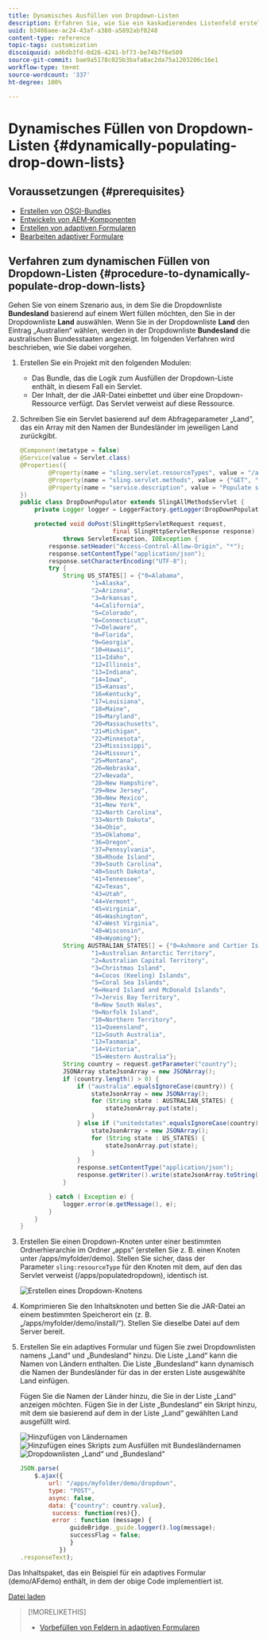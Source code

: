 ```yaml
---
title: Dynamisches Ausfüllen von Dropdown-Listen
description: Erfahren Sie, wie Sie ein kaskadierendes Listenfeld erstellen oder Dropdown-Listen dynamisch ausfüllen.
uuid: b3408aee-ac24-43af-a380-a5892abf0248
content-type: reference
topic-tags: customization
discoiquuid: ad6db3fd-0d26-4241-bf73-be74b7f6e509
source-git-commit: bae9a5178c025b3bafa8ac2da75a1203206c16e1
workflow-type: tm+mt
source-wordcount: '337'
ht-degree: 100%

---
```



# Dynamisches Füllen von Dropdown-Listen {#dynamically-populating-drop-down-lists}

## Voraussetzungen {#prerequisites}

* [Erstellen von OSGI-Bundles](https://experienceleague.adobe.com/docs/experience-manager-learn/getting-started-wknd-tutorial-develop/overview.html?lang=de&amp;CID=RedirectAEMCommunityKautuk)
* [Entwickeln von AEM-Komponenten](https://experienceleague.adobe.com/docs/experience-manager-cloud-service/implementing/developing/full-stack/components-templates/overview.html?lang=de#developing)
* [Erstellen von adaptiven Formularen](creating-adaptive-form.md)
* [Bearbeiten adaptiver Formulare](introduction-forms-authoring.md)

## Verfahren zum dynamischen Füllen von Dropdown-Listen {#procedure-to-dynamically-populate-drop-down-lists}

Gehen Sie von einem Szenario aus, in dem Sie die Dropdownliste **Bundesland** basierend auf einem Wert füllen möchten, den Sie in der Dropdownliste **Land** auswählen. Wenn Sie in der Dropdownliste **Land** den Eintrag „Australien“ wählen, werden in der Dropdownliste **Bundesland** die australischen Bundesstaaten angezeigt. Im folgenden Verfahren wird beschrieben, wie Sie dabei vorgehen.

1. Erstellen Sie ein Projekt mit den folgenden Modulen:

   * Das Bundle, das die Logik zum Ausfüllen der Dropdown-Liste enthält, in diesem Fall ein Servlet.
   * Der Inhalt, der die JAR-Datei einbettet und über eine Dropdown-Ressource verfügt. Das Servlet verweist auf diese Ressource.

1. Schreiben Sie ein Servlet basierend auf dem Abfrageparameter „Land“, das ein Array mit den Namen der Bundesländer im jeweiligen Land zurückgibt.

   ```java
   @Component(metatype = false)
   @Service(value = Servlet.class)
   @Properties({
           @Property(name = "sling.servlet.resourceTypes", value = "/apps/populatedropdown"),
           @Property(name = "sling.servlet.methods", value = {"GET", "POST"}),
           @Property(name = "service.description", value = "Populate states drop-down based on country value")
   })
   public class DropDownPopulator extends SlingAllMethodsServlet {
       private Logger logger = LoggerFactory.getLogger(DropDownPopulator.class);
   
       protected void doPost(SlingHttpServletRequest request,
                             final SlingHttpServletResponse response)
               throws ServletException, IOException {
           response.setHeader("Access-Control-Allow-Origin", "*");
           response.setContentType("application/json");
           response.setCharacterEncoding("UTF-8");
           try {
               String US_STATES[] = {"0=Alabama",
                       "1=Alaska",
                       "2=Arizona",
                       "3=Arkansas",
                       "4=California",
                       "5=Colorado",
                       "6=Connecticut",
                       "7=Delaware",
                       "8=Florida",
                       "9=Georgia",
                       "10=Hawaii",
                       "11=Idaho",
                       "12=Illinois",
                       "13=Indiana",
                       "14=Iowa",
                       "15=Kansas",
                       "16=Kentucky",
                       "17=Louisiana",
                       "18=Maine",
                       "19=Maryland",
                       "20=Massachusetts",
                       "21=Michigan",
                       "22=Minnesota",
                       "23=Mississippi",
                       "24=Missouri",
                       "25=Montana",
                       "26=Nebraska",
                       "27=Nevada",
                       "28=New Hampshire",
                       "29=New Jersey",
                       "30=New Mexico",
                       "31=New York",
                       "32=North Carolina",
                       "33=North Dakota",
                       "34=Ohio",
                       "35=Oklahoma",
                       "36=Oregon",
                       "37=Pennsylvania",
                       "38=Rhode Island",
                       "39=South Carolina",
                       "40=South Dakota",
                       "41=Tennessee",
                       "42=Texas",
                       "43=Utah",
                       "44=Vermont",
                       "45=Virginia",
                       "46=Washington",
                       "47=West Virginia",
                       "48=Wisconsin",
                       "49=Wyoming"};
               String AUSTRALIAN_STATES[] = {"0=Ashmore and Cartier Islands",
                       "1=Australian Antarctic Territory",
                       "2=Australian Capital Territory",
                       "3=Christmas Island",
                       "4=Cocos (Keeling) Islands",
                       "5=Coral Sea Islands",
                       "6=Heard Island and McDonald Islands",
                       "7=Jervis Bay Territory",
                       "8=New South Wales",
                       "9=Norfolk Island",
                       "10=Northern Territory",
                       "11=Queensland",
                       "12=South Australia",
                       "13=Tasmania",
                       "14=Victoria",
                       "15=Western Australia"};
               String country = request.getParameter("country");
               JSONArray stateJsonArray = new JSONArray();
               if (country.length() > 0) {
                   if ("australia".equalsIgnoreCase(country)) {
                       stateJsonArray = new JSONArray();
                       for (String state : AUSTRALIAN_STATES) {
                           stateJsonArray.put(state);
                       }
                   } else if ("unitedstates".equalsIgnoreCase(country)) {
                       stateJsonArray = new JSONArray();
                       for (String state : US_STATES) {
                           stateJsonArray.put(state);
                       }
                   }
                   response.setContentType("application/json");
                   response.getWriter().write(stateJsonArray.toString());
               }
   
           } catch ( Exception e) {
               logger.error(e.getMessage(), e);
           }
       }
   }
   ```

1. Erstellen Sie einen Dropdown-Knoten unter einer bestimmten Ordnerhierarchie im Ordner „apps“ (erstellen Sie z. B. einen Knoten unter /apps/myfolder/demo). Stellen Sie sicher, dass der Parameter `sling:resourceType` für den Knoten mit dem, auf den das Servlet verweist (/apps/populatedropdown), identisch ist.

   ![Erstellen eines Dropdown-Knotens](assets/dropdown-node.png)

1. Komprimieren Sie den Inhaltsknoten und betten Sie die JAR-Datei an einem bestimmten Speicherort ein (z. B. „/apps/myfolder/demo/install/“). Stellen Sie dieselbe Datei auf dem Server bereit.
1. Erstellen Sie ein adaptives Formular und fügen Sie zwei Dropdownlisten namens „Land“ und „Bundesland“ hinzu. Die Liste „Land“ kann die Namen von Ländern enthalten. Die Liste „Bundesland“ kann dynamisch die Namen der Bundesländer für das in der ersten Liste ausgewählte Land einfügen.

   Fügen Sie die Namen der Länder hinzu, die Sie in der Liste „Land“ anzeigen möchten. Fügen Sie in der Liste „Bundesland“ ein Skript hinzu, mit dem sie basierend auf dem in der Liste „Land“ gewählten Land ausgefüllt wird.

   ![Hinzufügen von Ländernamen](assets/country-dropdown.png) ![Hinzufügen eines Skripts zum Ausfüllen mit Bundesländernamen](assets/state-dropdown.png) ![Dropdownlisten „Land“ und „Bundesland“](assets/2dropdowns.png)

   ```javascript
   JSON.parse(
       $.ajax({
           url: "/apps/myfolder/demo/dropdown",
           type: "POST",
           async: false,
           data: {"country": country.value},
            success: function(res){},
            error : function (message) {
                 guideBridge._guide.logger().log(message);
                 successFlag = false;
                 }
              })
   .responseText);
   ```

Das Inhaltspaket, das ein Beispiel für ein adaptives Formular (demo/AFdemo) enthält, in dem der obige Code implementiert ist.

[Datei laden](assets/dropdown-demo-content-1.0.1-snapshot.zip)


>[!MORELIKETHIS]
>
>* [Vorbefüllen von Feldern in adaptiven Formularen](/help/forms/prepopulate-adaptive-form-fields.md)
